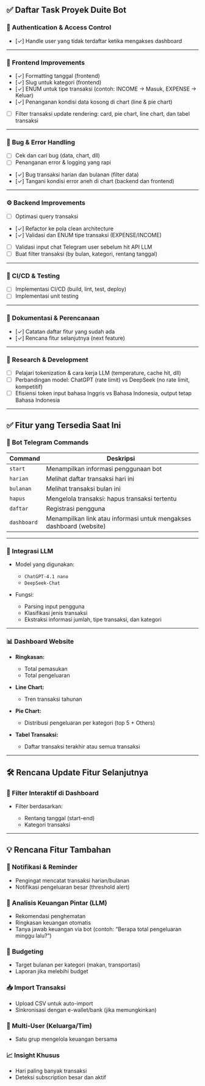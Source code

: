 ## ✅ Daftar Task Proyek Duite Bot

### 🔐 Authentication & Access Control

* [✓] Handle user yang tidak terdaftar ketika mengakses dashboard

---

### 🎨 Frontend Improvements

* \[✓] Formatting tanggal (frontend)
* \[✓] Slug untuk kategori (frontend)
* \[✓] ENUM untuk tipe transaksi (contoh: INCOME → Masuk, EXPENSE → Keluar)
* \[✓] Penanganan kondisi data kosong di chart (line & pie chart)
* [ ] Filter transaksi update rendering: card, pie chart, line chart, dan tabel transaksi

---

### 🐞 Bug & Error Handling

* [ ] Cek dan cari bug (data, chart, dll)
* [ ] Penanganan error & logging yang rapi
* \[✓] Bug transaksi harian dan bulanan (filter data)
* [✓] Tangani kondisi error aneh di chart (backend dan frontend)

---

### ⚙️ Backend Improvements

* [ ] Optimasi query transaksi
* [✓] Refactor ke pola clean architecture
* \[✓] Validasi dan ENUM tipe transaksi (EXPENSE/INCOME)
* [ ] Validasi input chat Telegram user sebelum hit API LLM
* [ ] Buat filter transaksi (by bulan, kategori, rentang tanggal)

---

### 🚀 CI/CD & Testing

* [ ] Implementasi CI/CD (build, lint, test, deploy)
* [ ] Implementasi unit testing

---

### 📝 Dokumentasi & Perencanaan

* [✓] Catatan daftar fitur yang sudah ada
* [✓] Rencana fitur selanjutnya (next feature)

---

### 🔬 Research & Development

* [ ] Pelajari tokenization & cara kerja LLM (temperature, cache hit, dll)
* [ ] Perbandingan model: ChatGPT (rate limit) vs DeepSeek (no rate limit, kompetitif)
* [ ] Efisiensi token input bahasa Inggris vs Bahasa Indonesia, output tetap Bahasa Indonesia

---

## ✅ Fitur yang Tersedia Saat Ini

### 🤖 Bot Telegram Commands

| Command     | Deskripsi                                                           |
| ----------- | ------------------------------------------------------------------- |
| `start`     | Menampilkan informasi penggunaan bot                                |
| `harian`    | Melihat daftar transaksi hari ini                                   |
| `bulanan`   | Melihat transaksi bulan ini                                         |
| `hapus`     | Mengelola transaksi: hapus transaksi tertentu                       |
| `daftar`    | Registrasi pengguna                                                 |
| `dashboard` | Menampilkan link atau informasi untuk mengakses dashboard (website) |

---

### 🔗 Integrasi LLM

* Model yang digunakan:

  * `ChatGPT-4.1 nano`
  * `DeepSeek-Chat`
* Fungsi:

  * Parsing input pengguna
  * Klasifikasi jenis transaksi
  * Ekstraksi informasi jumlah, tipe transaksi, dan kategori

---

### 📊 Dashboard Website

* **Ringkasan:**

  * Total pemasukan
  * Total pengeluaran
* **Line Chart:**

  * Tren transaksi tahunan
* **Pie Chart:**

  * Distribusi pengeluaran per kategori (top 5 + Others)
* **Tabel Transaksi:**

  * Daftar transaksi terakhir atau semua transaksi

---

## 🛠️ Rencana Update Fitur Selanjutnya

### 🎯 Filter Interaktif di Dashboard

* Filter berdasarkan:

  * Rentang tanggal (start–end)
  * Kategori transaksi

---

## 💡 Rencana Fitur Tambahan

### 🔔 Notifikasi & Reminder

* Pengingat mencatat transaksi harian/bulanan
* Notifikasi pengeluaran besar (threshold alert)

### 🧠 Analisis Keuangan Pintar (LLM)

* Rekomendasi penghematan
* Ringkasan keuangan otomatis
* Tanya jawab keuangan via bot (contoh: “Berapa total pengeluaran minggu lalu?”)

### 📅 Budgeting

* Target bulanan per kategori (makan, transportasi)
* Laporan jika melebihi budget

### 📥 Import Transaksi

* Upload CSV untuk auto-import
* Sinkronisasi dengan e-wallet/bank (jika memungkinkan)

### 👥 Multi-User (Keluarga/Tim)

* Satu grup mengelola keuangan bersama

### 📈 Insight Khusus

* Hari paling banyak transaksi
* Deteksi subscription besar dan aktif